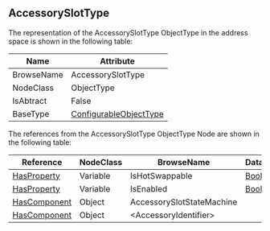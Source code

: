 <!-- objecttype -->
## AccessorySlotType
The representation of the AccessorySlotType ObjectType in the address space is shown in the following table:  

|Name|Attribute|
|---|---|
|BrowseName|AccessorySlotType|
|NodeClass|ObjectType|
|IsAbtract|False|
|BaseType|[ConfigurableObjectType](../../../DI/ObjectTypes/ConfigurableObjectType/readme.md)|

The references from the AccessorySlotType ObjectType Node are shown in the following table:  

|Reference|NodeClass|BrowseName|DataType|TypeDefinition|ModellingRule|
|---|---|---|---|---|---|
|[HasProperty](../../../Core/Part3/ReferenceTypes/HasProperty/readme.md)|Variable|IsHotSwappable|[Boolean](../../../Core/Part3/DataTypes/Boolean/readme.md)|[PropertyType](../../../Core/Part5/VariableTypes/PropertyType/readme.md)|[Mandatory](../../../Core/Objects/Mandatory/readme.md)|
|[HasProperty](../../../Core/Part3/ReferenceTypes/HasProperty/readme.md)|Variable|IsEnabled|[Boolean](../../../Core/Part3/DataTypes/Boolean/readme.md)|[PropertyType](../../../Core/Part5/VariableTypes/PropertyType/readme.md)|[Mandatory](../../../Core/Objects/Mandatory/readme.md)|
|[HasComponent](../../../Core/Part3/ReferenceTypes/HasComponent/readme.md)|Object|AccessorySlotStateMachine||[AccessorySlotStateMachineType](../../ObjectTypes/AccessorySlotStateMachineType/readme.md)|[Mandatory](../../../Core/Objects/Mandatory/readme.md)|
|[HasComponent](../../../Core/Part3/ReferenceTypes/HasComponent/readme.md)|Object|&lt;AccessoryIdentifier&gt;||[AccessoryType](../../ObjectTypes/AccessoryType/readme.md)|[OptionalPlaceholder](../../../Core/Objects/OptionalPlaceholder/readme.md)|

